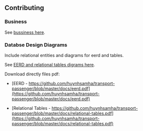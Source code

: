 ## Contributing

### Business

See [bussiness here](https://github.com/huynhsamha/transport-passenger/blob/master/docs/business.md).


### Databse Design Diagrams

Include relational entities and diagrams for eerd and tables.

See [EERD and relational tables digrams here](https://github.com/huynhsamha/transport-passenger/blob/master/docs/database.md).

Download directly files pdf:

+ [EERD - https://github.com/huynhsamha/transport-passenger/blob/master/docs/eerd.pdf](https://github.com/huynhsamha/transport-passenger/blob/master/docs/eerd.pdf)

+ [Relational Tables - https://github.com/huynhsamha/transport-passenger/blob/master/docs/relational-tables.pdf](https://github.com/huynhsamha/transport-passenger/blob/master/docs/relational-tables.pdf)
